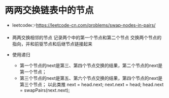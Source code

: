 # 两两交换链表中的节点
- leetcode👉https://leetcode-cn.com/problems/swap-nodes-in-pairs/

- 两两交换相邻的节点
  记录两个中的第一个节点和第二个节点
  交换两个节点的指向，并和前驱节点和后继节点链接起来

- 使用递归
  - 第一个节点的next是第三、第四个节点交换的结果，第二个节点的next是第一个节点；
  - 第三个节点的next是第五、第六个节点交换的结果，第四个节点的next是第三个节点；
    以此类推
    next = head.next;
    next.next = head;
    head.next = swapPairs(next.next);
    
